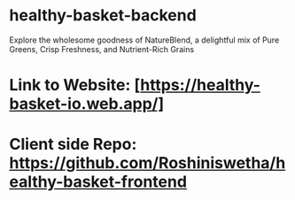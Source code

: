 # healthy-basket-backend
Explore the wholesome goodness of NatureBlend, a delightful mix of Pure Greens, Crisp Freshness, and Nutrient-Rich Grains

# Link to Website: [https://healthy-basket-io.web.app/]

# Client side Repo: https://github.com/Roshiniswetha/healthy-basket-frontend


